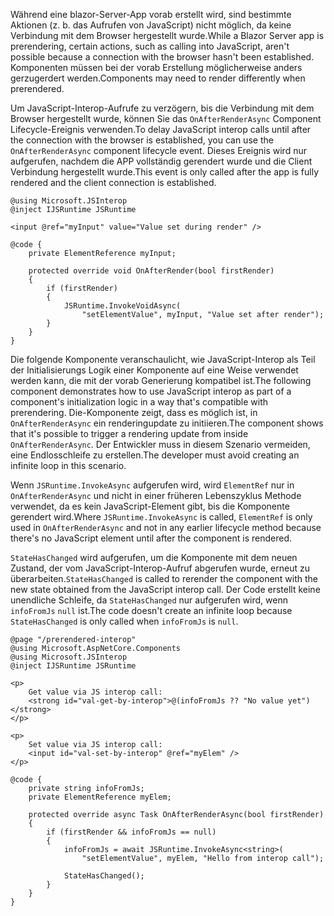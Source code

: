 <span data-ttu-id="e8927-101">Während eine blazor-Server-App vorab erstellt wird, sind bestimmte Aktionen (z. b. das Aufrufen von JavaScript) nicht möglich, da keine Verbindung mit dem Browser hergestellt wurde.</span><span class="sxs-lookup"><span data-stu-id="e8927-101">While a Blazor Server app is prerendering, certain actions, such as calling into JavaScript, aren't possible because a connection with the browser hasn't been established.</span></span> <span data-ttu-id="e8927-102">Komponenten müssen bei der vorab Erstellung möglicherweise anders gerzugerdert werden.</span><span class="sxs-lookup"><span data-stu-id="e8927-102">Components may need to render differently when prerendered.</span></span>

<span data-ttu-id="e8927-103">Um JavaScript-Interop-Aufrufe zu verzögern, bis die Verbindung mit dem Browser hergestellt wurde, können Sie das `OnAfterRenderAsync` Component Lifecycle-Ereignis verwenden.</span><span class="sxs-lookup"><span data-stu-id="e8927-103">To delay JavaScript interop calls until after the connection with the browser is established, you can use the `OnAfterRenderAsync` component lifecycle event.</span></span> <span data-ttu-id="e8927-104">Dieses Ereignis wird nur aufgerufen, nachdem die APP vollständig gerendert wurde und die Client Verbindung hergestellt wurde.</span><span class="sxs-lookup"><span data-stu-id="e8927-104">This event is only called after the app is fully rendered and the client connection is established.</span></span>

```cshtml
@using Microsoft.JSInterop
@inject IJSRuntime JSRuntime

<input @ref="myInput" value="Value set during render" />

@code {
    private ElementReference myInput;

    protected override void OnAfterRender(bool firstRender)
    {
        if (firstRender)
        {
            JSRuntime.InvokeVoidAsync(
                "setElementValue", myInput, "Value set after render");
        }
    }
}
```

<span data-ttu-id="e8927-105">Die folgende Komponente veranschaulicht, wie JavaScript-Interop als Teil der Initialisierungs Logik einer Komponente auf eine Weise verwendet werden kann, die mit der vorab Generierung kompatibel ist.</span><span class="sxs-lookup"><span data-stu-id="e8927-105">The following component demonstrates how to use JavaScript interop as part of a component's initialization logic in a way that's compatible with prerendering.</span></span> <span data-ttu-id="e8927-106">Die-Komponente zeigt, dass es möglich ist, in `OnAfterRenderAsync` ein renderingupdate zu initiieren.</span><span class="sxs-lookup"><span data-stu-id="e8927-106">The component shows that it's possible to trigger a rendering update from inside `OnAfterRenderAsync`.</span></span> <span data-ttu-id="e8927-107">Der Entwickler muss in diesem Szenario vermeiden, eine Endlosschleife zu erstellen.</span><span class="sxs-lookup"><span data-stu-id="e8927-107">The developer must avoid creating an infinite loop in this scenario.</span></span>

<span data-ttu-id="e8927-108">Wenn `JSRuntime.InvokeAsync` aufgerufen wird, wird `ElementRef` nur in `OnAfterRenderAsync` und nicht in einer früheren Lebenszyklus Methode verwendet, da es kein JavaScript-Element gibt, bis die Komponente gerendert wird.</span><span class="sxs-lookup"><span data-stu-id="e8927-108">Where `JSRuntime.InvokeAsync` is called, `ElementRef` is only used in `OnAfterRenderAsync` and not in any earlier lifecycle method because there's no JavaScript element until after the component is rendered.</span></span>

<span data-ttu-id="e8927-109">`StateHasChanged` wird aufgerufen, um die Komponente mit dem neuen Zustand, der vom JavaScript-Interop-Aufruf abgerufen wurde, erneut zu überarbeiten.</span><span class="sxs-lookup"><span data-stu-id="e8927-109">`StateHasChanged` is called to rerender the component with the new state obtained from the JavaScript interop call.</span></span> <span data-ttu-id="e8927-110">Der Code erstellt keine unendliche Schleife, da `StateHasChanged` nur aufgerufen wird, wenn `infoFromJs` `null` ist.</span><span class="sxs-lookup"><span data-stu-id="e8927-110">The code doesn't create an infinite loop because `StateHasChanged` is only called when `infoFromJs` is `null`.</span></span>

```cshtml
@page "/prerendered-interop"
@using Microsoft.AspNetCore.Components
@using Microsoft.JSInterop
@inject IJSRuntime JSRuntime

<p>
    Get value via JS interop call:
    <strong id="val-get-by-interop">@(infoFromJs ?? "No value yet")</strong>
</p>

<p>
    Set value via JS interop call:
    <input id="val-set-by-interop" @ref="myElem" />
</p>

@code {
    private string infoFromJs;
    private ElementReference myElem;

    protected override async Task OnAfterRenderAsync(bool firstRender)
    {
        if (firstRender && infoFromJs == null)
        {
            infoFromJs = await JSRuntime.InvokeAsync<string>(
                "setElementValue", myElem, "Hello from interop call");

            StateHasChanged();
        }
    }
}
```
